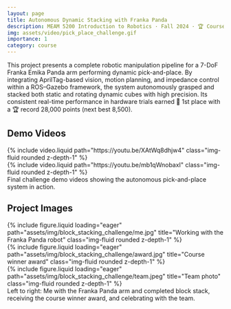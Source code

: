 ```yaml
---
layout: page
title: Autonomous Dynamic Stacking with Franka Panda
description: MEAM 5200 Introduction to Robotics · Fall 2024 · 🏆 Course Winner
img: assets/video/pick_place_challenge.gif
importance: 1
category: course
---
```


This project presents a complete robotic manipulation pipeline for a 7-DoF Franka Emika Panda arm performing dynamic pick-and-place. By integrating AprilTag-based vision, motion planning, and impedance control within a ROS–Gazebo framework, the system autonomously grasped and stacked both static and rotating dynamic cubes with high precision. Its consistent real-time performance in hardware trials earned 🥇 1st place with a 🏆 record 28,000 points (next best 8,500).

## Demo Videos

<div class="row mt-3">
    <div class="col-sm mt-3 mt-md-0">
        {% include video.liquid path="https://youtu.be/XAtWq8dhjw4" class="img-fluid rounded z-depth-1" %}
    </div>
    <div class="col-sm mt-3 mt-md-0">
        {% include video.liquid path="https://youtu.be/mb1qWnobaxI" class="img-fluid rounded z-depth-1" %}
    </div>
</div>
<div class="caption">
    Final challenge demo videos showing the autonomous pick-and-place system in action.
</div>

## Project Images

<div class="row justify-content-center align-items-center">
    <div class="col-sm-4 mt-3 mt-md-0">
        {% include figure.liquid loading="eager" path="assets/img/block_stacking_challenge/me.jpg" title="Working with the Franka Panda robot" class="img-fluid rounded z-depth-1" %}
    </div>
    <div class="col-sm-3 mt-3 mt-md-0">
        {% include figure.liquid loading="eager" path="assets/img/block_stacking_challenge/award.jpg" title="Course winner award" class="img-fluid rounded z-depth-1" %}
    </div>
    <div class="col-sm-5 mt-3 mt-md-0">
        {% include figure.liquid loading="eager" path="assets/img/block_stacking_challenge/team.jpeg" title="Team photo" class="img-fluid rounded z-depth-1" %}
    </div>
</div>
<div class="caption">
    Left to right: Me with the Franka Panda arm and completed block stack, receiving the course winner award, and celebrating with the team.
</div>
